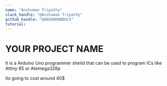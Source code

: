 ```yaml
---
name: "Anshuman Tripathy"
slack_handle: "@Anshuman Tripathy"
github_handle: "@ANSHUMANDOCX"
tutorial: 
---
```


# YOUR PROJECT NAME

<!-- Describe your board in 2-3 sentences. What are you making? What will it do? -->
It is a Arduino Uno programmer sheild that can be used to program ICs like Attiny 85 or Atemega328p
<!-- How much is it going to cost? -->
Its going to cost around 40$
<!-- Tell us a little bit about your design process. What were some challenges? What helped? ***Totally optional*** -->

